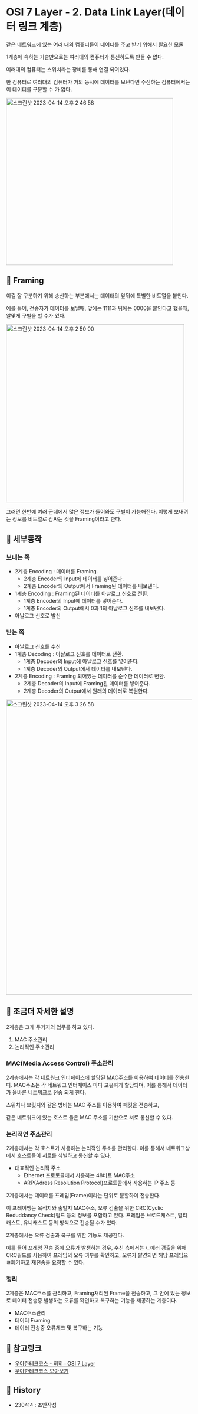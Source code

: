 # OSI 7 Layer - 2. Data Link Layer(데이터 링크 계층)

같은 네트워크에 있는 여러 대의 컴퓨터들이 데이터를 주고 받기 위해서 필요한 모듈

1계층에 속하는 기술만으로는 여러대의 컴퓨터가 통신하도록 만들 수 없다.

여러대의 컴퓨터는 스위치라는 장비를 통해 연결 되어있다.

한 컴퓨터로 여러대의 컴퓨터가 거의 동시에 데이터를 보낸다면 수신하는 컴퓨터에서는 이 데이터를 구분할 수 가 없다.

<img width="453" alt="스크린샷 2023-04-14 오후 2 46 58" src="https://user-images.githubusercontent.com/76529148/231952205-5e173cc6-7963-4bf3-8368-aebd4a7f478d.png">


## 📌 Framing
이걸 잘 구분하기 위해 송신하는 부분에서는 데이터의 앞뒤에 특별한 비트열을 붙인다.

예를 들어, 전송자가 데이터를 보낼때, 앞에는 1111과 뒤에는 0000을 붙인다고 했을때, 알맞게 구별을 할 수가 있다.

<img width="483" alt="스크린샷 2023-04-14 오후 2 50 00" src="https://user-images.githubusercontent.com/76529148/231952650-a77ff970-1264-43f3-9a12-e58429c08253.png">

그러면 한번에 여러 군데에서 많은 정보가 들어와도 구별이 가능해진다. 
이렇게 보내려는 정보를 비트열로 감싸는 것을 Framing이라고 한다.


## 📌 세부동작
### 보내는 쪽
- 2계층 Encoding : 데이터를 Framing.
    - 2계층 Encoder의 Input에 데이터를 넣어준다.
    - 2계층 Encoder의 Output에서 Framing된 데이터를 내보낸다.
- 1계층 Encoding : Framing된 데이터를 아날로그 신호로 전환.
    - 1계층 Encoder의 Input에 데이터를 넣어준다.
    - 1계층 Encoder의 Output에서 0과 1의 아날로그 신호를 내보낸다.
- 아날로그 신호로 발신

### 받는 쪽
- 아날로그 신호를 수신
- 1계층 Decoding : 아날로그 신호를 데이터로 전환.
    - 1계층 Decoder의 Input에 아날로그 신호를 넣어준다.
    - 1계층 Decoder의 Output에서 데이터를 내보낸다.
- 2계층 Encoding : Framing 되어있는 데이터를 순수한 데이터로 변환.
    - 2계층 Decoder의 Input에 Framing된 데이터를 넣어준다.
    - 2계층 Decoder의 Output에서 원래의 데이터로 복원한다.

<img width="800" alt="스크린샷 2023-04-14 오후 3 26 58" src="https://user-images.githubusercontent.com/76529148/231960900-f958080f-95a3-402f-896c-45628432f57c.png">


## 📌 조금더 자세한 설명

2계층은 크게 두가지의 업무를 하고 있다.
1. MAC 주소관리
2. 논리적인 주소관리


### MAC(Media Access Control) 주소관리

2계층에서는 각 네트원크 인터페이스에 할당된 MAC주소를 이용하여 데이터를 전송한다. MAC주소는 각 네트워크 인터페이스 마다 고유하게 할당되며, 이를 통해서 데이터가 올바른 네트워크로 전송 되게 한다.

스위치나 브릿지와 같은 방비는 MAC 주소를 이용하여 패킷을 전송하고,

같은 네트워크에 있는 호스트 들은 MAC 주소를 기반으로 서로 통신할 수 있다.


### 논리적인 주소관리
2계층에서는 각 호스트가 사용하는 논리적인 주소를 관리한다. 이를 통해서 네트워크상에서 호스트들이 서로를 식별하고 통신할 수 있다. 

- 대표적인 논리적 주소
    - Ethernet 프로토콜에서 사용하는 48비트 MAC주소
    - ARP(Adress Resolution Protocol)프로토콜에서 사용하는 IP 주소 등

2계층에서는 데이터를 프레임(Frame)이라는 단위로 분할하여 전송한다.

이 프레이멩는 목적지와 출발지 MAC주소, 오류 검출을 위한 CRC(Cyclic Reduddancy Check)필드 등의 정보를 포함하고 있다. 프레임은 브로드캐스트, 멀티캐스트, 유니캐스트 등의 방식으로 전송될 수가 있다.

2계층에서는 오류 검출과 복구를 위한 기능도 제공한다.

예를 들어 프레임 전송 중에 오류가 발생하는 경우, 수신 측에서는 ㄴ에러 검출을 위해 CRC필드를 사용하여 프레임의 오류 여부를 확인하고, 오류가 발견되면 해당 프레임으 ㄹ폐기하고 재전송을 요청할 수 있다.


### 정리

2계층은 MAC주소를 관리하고, Framing처리된 Frame을 전송하고, 그 안에 있는 정보로 데이터 전송중 발생하는 오류를 확인하고 복구하는 기능을 제공하는 계층이다.

- MAC주소관리
- 데이터 Framing
- 데이터 전송중 오류체크 및 복구하는 기능


## 📌 참고링크
- [우아한테크코스 - 히히 : OSI 7 Layer](https://www.youtube.com/watch?v=1pfTxp25MA8)
- [우아한테크코스 모아보기](https://github.com/365kim/techotalk)


## 📌 History
- 230414 : 초안작성
